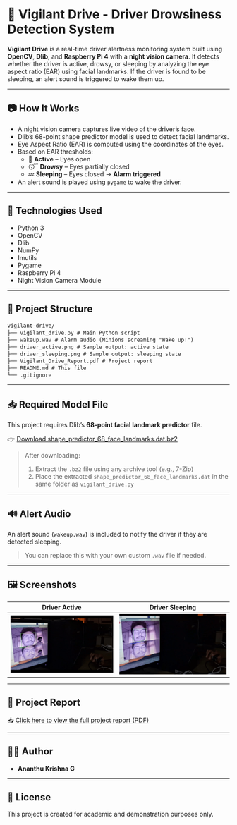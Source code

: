 # 🚗 Vigilant Drive - Driver Drowsiness Detection System

**Vigilant Drive** is a real-time driver alertness monitoring system built using **OpenCV**, **Dlib**, and **Raspberry Pi 4** with a **night vision camera**. It detects whether the driver is active, drowsy, or sleeping by analyzing the eye aspect ratio (EAR) using facial landmarks. If the driver is found to be sleeping, an alert sound is triggered to wake them up.

---

## 📷 How It Works

- A night vision camera captures live video of the driver’s face.
- Dlib’s 68-point shape predictor model is used to detect facial landmarks.
- Eye Aspect Ratio (EAR) is computed using the coordinates of the eyes.
- Based on EAR thresholds:
  - 👀 **Active** – Eyes open
  - 😴 **Drowsy** – Eyes partially closed
  - 💤 **Sleeping** – Eyes closed → **Alarm triggered**
- An alert sound is played using `pygame` to wake the driver.

---

## 🧰 Technologies Used

- Python 3
- OpenCV
- Dlib
- NumPy
- Imutils
- Pygame
- Raspberry Pi 4
- Night Vision Camera Module

---

## 📁 Project Structure

```
vigilant-drive/
├── vigilant_drive.py # Main Python script
├── wakeup.wav # Alarm audio (Minions screaming "Wake up!")
├── driver_active.png # Sample output: active state
├── driver_sleeping.png # Sample output: sleeping state
├── Vigilant_Drive_Report.pdf # Project report
├── README.md # This file
└── .gitignore
```


---

## 📥 Required Model File

This project requires Dlib’s **68-point facial landmark predictor** file.

👉 [Download shape_predictor_68_face_landmarks.dat.bz2](https://github.com/davisking/dlib-models/raw/master/shape_predictor_68_face_landmarks.dat.bz2)

> After downloading:
> 1. Extract the `.bz2` file using any archive tool (e.g., 7-Zip)
> 2. Place the extracted `shape_predictor_68_face_landmarks.dat` in the same folder as `vigilant_drive.py`

---

## 🔊 Alert Audio

An alert sound (`wakeup.wav`) is included to notify the driver if they are detected sleeping.

> You can replace this with your own custom `.wav` file if needed.

---

## 🖼️ Screenshots

| Driver Active | Driver Sleeping |
|---------------|------------------|
| ![Active](driver_active.png) | ![Sleeping](driver_sleeping.png) |

---

## 📄 Project Report

📥 [Click here to view the full project report (PDF)](vigilant_drive_final.pdf)

---

## 👨‍💻 Author

- **Ananthu Krishna G**

---

## 📜 License

This project is created for academic and demonstration purposes only.

